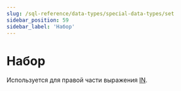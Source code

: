 ```yaml
---
slug: /sql-reference/data-types/special-data-types/set
sidebar_position: 59
sidebar_label: 'Набор'
---
```



# Набор

Используется для правой части выражения [IN](/sql-reference/operators/in).
